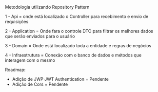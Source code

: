 Metodologia utilizando Repository Pattern

1 - Api = onde está localizado o Controller para recebimento e envio de requisições

2 - Application = Onde fara o controle DTO para filtrar os melhores dados que serão enviados para o usuário

3 - Domain = Onde está localizado toda a entidade e regras de negócios

4 - Infraestrutura = Conexão com o banco de dados e métodos que interagem com o mesmo

Roadmap:
- Adição de JWP JWT Authentication = Pendente
- Adição de Cors = Pendente

